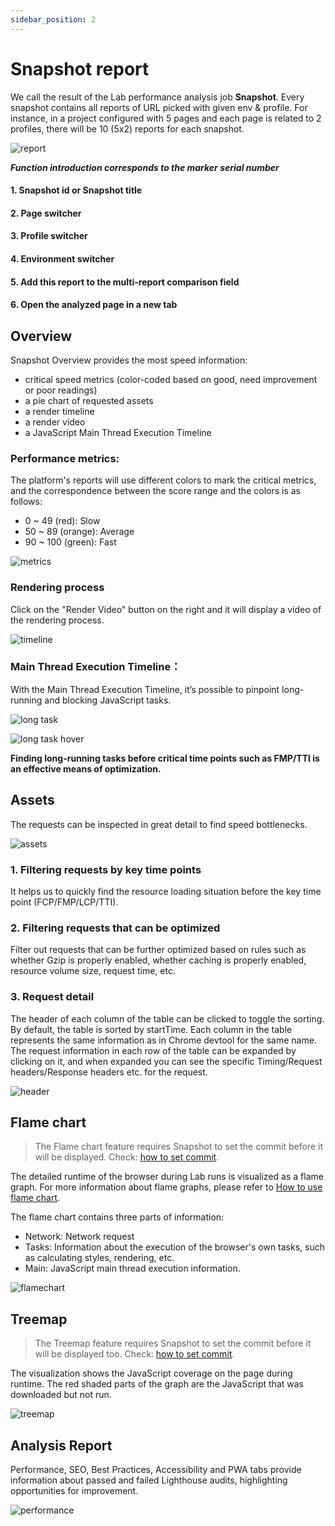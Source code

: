 ```yaml
---
sidebar_position: 2
---
```


# Snapshot report

We call the result of the Lab performance analysis job **Snapshot**. Every snapshot contains all reports of URL picked with given env & profile. For instance, in a project configured with 5 pages and each page is related to 2 profiles, there will be 10 (5x2) reports for each snapshot.

![report](/lab/report-detail.png)

**_Function introduction corresponds to the marker serial number_**

#### 1. Snapshot id or Snapshot title

#### 2. Page switcher

#### 3. Profile switcher

#### 4. Environment switcher

#### 5. Add this report to the multi-report comparison field

#### 6. Open the analyzed page in a new tab

## Overview

Snapshot Overview provides the most speed information:

- critical speed metrics (color-coded based on good, need improvement or poor readings)
- a pie chart of requested assets
- a render timeline
- a render video
- a JavaScript Main Thread Execution Timeline

### Performance metrics:

The platform's reports will use different colors to mark the critical metrics, and the correspondence between the score range and the colors is as follows:

- 0 ~ 49 (red): Slow
- 50 ~ 89 (orange): Average
- 90 ~ 100 (green): Fast

![metrics](/lab/report-metrics.png)

### Rendering process

Click on the "Render Video" button on the right and it will display a video of the rendering process.

![timeline](/lab/report-render-timeline.png)

### Main Thread Execution Timeline：

With the Main Thread Execution Timeline, it’s possible to pinpoint long-running and blocking JavaScript tasks.

![long task](/lab/report-long-task.png)

![long task hover](/lab/report-long-task-hover-0.png)

**Finding long-running tasks before critical time points such as FMP/TTI is an effective means of optimization.**

## Assets

The requests can be inspected in great detail to find speed bottlenecks.

![assets](/lab/report-asset.png)

### 1. Filtering requests by key time points

It helps us to quickly find the resource loading situation before the key time point (FCP/FMP/LCP/TTI).

### 2. Filtering requests that can be optimized

Filter out requests that can be further optimized based on rules such as whether Gzip is properly enabled, whether caching is properly enabled, resource volume size, request time, etc.

### 3. Request detail

The header of each column of the table can be clicked to toggle the sorting. By default, the table is sorted by startTime.
Each column in the table represents the same information as in Chrome devtool for the same name.
The request information in each row of the table can be expanded by clicking on it, and when expanded you can see the specific Timing/Request headers/Response headers etc. for the request.

![header](/lab/report-asset-header.png)

## Flame chart

> The Flame chart feature requires Snapshot to set the commit before it will be displayed. Check: [how to set commit](./set-commit).

The detailed runtime of the browser during Lab runs is visualized as a flame graph. For more information about flame graphs, please refer to [How to use flame chart](../source/flamechart).

The flame chart contains three parts of information:

- Network: Network request
- Tasks: Information about the execution of the browser's own tasks, such as calculating styles, rendering, etc.
- Main: JavaScript main thread execution information.

![flamechart](/lab/report-flamechart.png)

## Treemap

> The Treemap feature requires Snapshot to set the commit before it will be displayed too. Check: [how to set commit](./set-commit).

The visualization shows the JavaScript coverage on the page during runtime. The red shaded parts of the graph are the JavaScript that was downloaded but not run.

![treemap](/lab/report-treemap.png)

## Analysis Report

Performance, SEO, Best Practices, Accessibility and PWA tabs provide information about passed and failed Lighthouse audits, highlighting opportunities for improvement.

![performance](/lab/report-performance.png)
